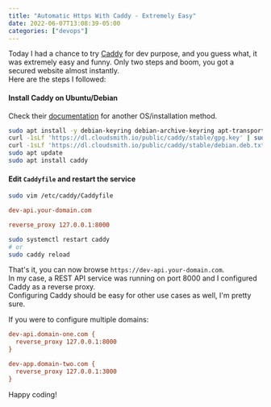 ```yaml
---
title: "Automatic Https With Caddy - Extremely Easy"
date: 2022-06-07T13:08:39-05:00
categories: ["devops"]
---
```


Today I had a chance to try [Caddy](https://caddyserver.com/) for dev purpose, and you guess what, it was extremely easy and funny. Only two steps and boom, you got a secured website almost instantly.  
Here are the steps I followed:  

#### Install Caddy on Ubuntu/Debian
Check their [documentation](https://caddyserver.com/docs/install) for another OS/installation method.  

```bash
sudo apt install -y debian-keyring debian-archive-keyring apt-transport-https
curl -1sLf 'https://dl.cloudsmith.io/public/caddy/stable/gpg.key' | sudo gpg --dearmor -o /usr/share/keyrings/caddy-stable-archive-keyring.gpg
curl -1sLf 'https://dl.cloudsmith.io/public/caddy/stable/debian.deb.txt' | sudo tee /etc/apt/sources.list.d/caddy-stable.list
sudo apt update
sudo apt install caddy
```

#### Edit `Caddyfile` and restart the service

```bash
sudo vim /etc/caddy/Caddyfile
```

```ini
dev-api.your-domain.com

reverse_proxy 127.0.0.1:8000
```

```bash
sudo systemctl restart caddy
# or
sudo caddy reload
```

That's it, you can now browse `https://dev-api.your-domain.com`.  
In my case, a REST API service was running on port 8000 and I configured Caddy as a reverse proxy.  
Configuring Caddy should be easy for other use cases as well, I'm pretty sure.  

If you were to configure multiple domains:

```ini
dev-api.domain-one.com {
  reverse_proxy 127.0.0.1:8000
}

dev-app.domain-two.com {
  reverse_proxy 127.0.0.1:3000
}
```

Happy coding!
